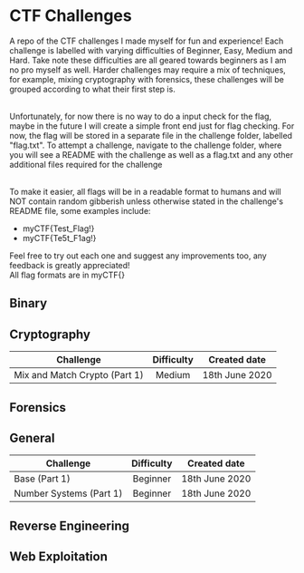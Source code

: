 # CTF Challenges
A repo of the CTF challenges I made myself for fun and experience! Each challenge is labelled with varying difficulties of Beginner, Easy, Medium and Hard. Take note these difficulties are all geared towards beginners as I am no pro myself as well. Harder challenges may require a mix of techniques, for example, mixing cryptography with forensics, these challenges will be grouped according to what their first step is.

<br>
Unfortunately, for now there is no way to do a input check for the flag, maybe in the future I will create a simple front end just for flag checking. For now, the flag will be stored in a separate file in the challenge folder, labelled "flag.txt". 
To attempt a challenge, navigate to the challenge folder, where you will see a README with the challenge as well as a flag.txt and any other additional files required for the challenge

<br>To make it easier, all flags will be in a readable format to humans and will NOT contain random gibberish unless otherwise stated in the challenge's README file, some examples include:
- myCTF{Test_Flag!}
- myCTF{Te5t_F1ag!}

Feel free to try out each one and suggest any improvements too, any feedback is greatly appreciated!<br>
All flag formats are in myCTF{}

## Binary

## Cryptography
| Challenge                 | Difficulty    | Created date   |
| --------------------------|:-------------:| :-------------:|
|Mix and Match Crypto (Part 1)| Medium      |18th June 2020  |
 
## Forensics

## General
| Challenge                 | Difficulty    | Created date   |
| --------------------------|:-------------:| :-------------:|
| Base (Part 1)             | Beginner      |18th June 2020  |
| Number Systems (Part 1)   | Beginner      |18th June 2020  |

 
## Reverse Engineering

## Web Exploitation
